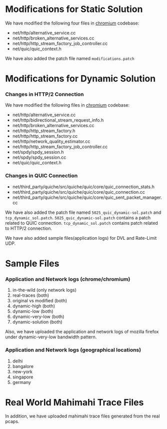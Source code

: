 # Modifications for Static Solution
We have modified the following four files in [chromium](https://github.com/chromium/chromium/) codebase:
- net/http/alternative_service.cc
- net/http/broken_alternative_services.cc
- net/http/http_stream_factory_job_controller.cc
- net/quic/quic_context.h

We have also added the patch file named `modifications.patch`

# Modifications for Dynamic Solution
### Changes in HTTP/2 Connection
We have modified the following files in [chromium](https://github.com/chromium/chromium/) codebase:
- net/http/alternative_service.cc
- net/http/bidirectional_stream_request_info.h
- net/http/broken_alternative_services.cc
- net/http/http_stream_factory.h
- net/http/http_stream_factory.cc
- net/http/network_quality_estimator.cc
- net/http/http_stream_factory_job_controller.cc
- net/spdy/spdy_session.h
- net/spdy/spdy_session.cc
- net/quic/quic_context.h
### Changes in QUIC Connection
- net/third_party/quiche/src/quiche/quic/core/quic_connection_stats.h
- net/third_party/quiche/src/quiche/quic/core/quic_connection.cc
- net/third_party/quiche/src/quiche/quic/core/quic_sent_packet_manager.cc


We have also added the patch file named `5025_quic_dynamic-sol.patch` and `tcp_dynamic_sol.patch`.
`5025_quic_dynamic-sol.patch` contains a patch related to QUIC connection.
`tcp_dynamic_sol.patch` contains patch related to HTTP/2 connection.

We have also added sample files(application logs) for DVL and Rate-Limit UDP.

# Sample Files

### Application and Network logs (chrome/chromium)
1. in-the-wild (only network logs)
2. real-traces (both)
3. original vs modified (both)
4. dynamic-high (both)
5. dynamic-low (both)
6. dynamic-very-low (both)
7. dynamic-solution (both)

Also, we have uploaded the application and network logs of mozilla firefox under dynamic-very-low bandwidth pattern.

### Application and Network logs (geographical locations) 
1. delhi
2. bangalore
3. new-york
4. singapore
5. germany 

# Real World Mahimahi Trace Files
In addition, we have uploaded mahimahi trace files generated from the real pcaps.





